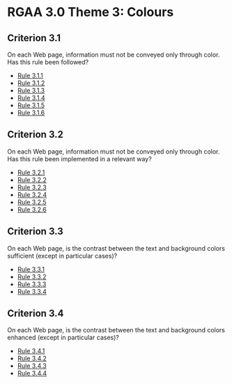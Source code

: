 
# RGAA 3.0 Theme 3: Colours


## Criterion 3.1
On each Web page, information must not be conveyed only through color.
Has this rule been followed?
* [Rule 3.1.1](Rule-3-1-1.md)
* [Rule 3.1.2](Rule-3-1-2.md)
* [Rule 3.1.3](Rule-3-1-3.md)
* [Rule 3.1.4](Rule-3-1-4.md)
* [Rule 3.1.5](Rule-3-1-5.md)
* [Rule 3.1.6](Rule-3-1-6.md)

## Criterion 3.2
On each Web page, information  must not be conveyed only through color.
Has this rule been implemented in a relevant way?
* [Rule 3.2.1](Rule-3-2-1.md)
* [Rule 3.2.2](Rule-3-2-2.md)
* [Rule 3.2.3](Rule-3-2-3.md)
* [Rule 3.2.4](Rule-3-2-4.md)
* [Rule 3.2.5](Rule-3-2-5.md)
* [Rule 3.2.6](Rule-3-2-6.md)

## Criterion 3.3
On each Web page, is the contrast between the text
and background colors sufficient (except in particular cases)?
* [Rule 3.3.1](Rule-3-3-1.md)
* [Rule 3.3.2](Rule-3-3-2.md)
* [Rule 3.3.3](Rule-3-3-3.md)
* [Rule 3.3.4](Rule-3-3-4.md)

## Criterion 3.4
On each Web page, is the contrast between the text
and background colors enhanced (except in particular cases)?
* [Rule 3.4.1](Rule-3-4-1.md)
* [Rule 3.4.2](Rule-3-4-2.md)
* [Rule 3.4.3](Rule-3-4-3.md)
* [Rule 3.4.4](Rule-3-4-4.md)

